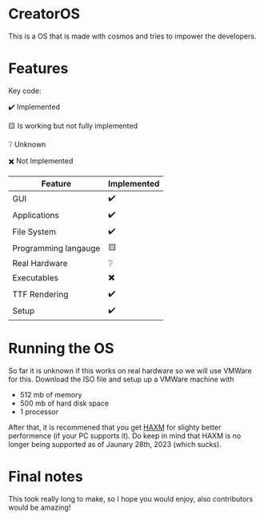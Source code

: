 # CreatorOS
This is a OS that is made with cosmos and tries to impower the developers.

# Features
Key code:

✔️ Implemented

🟨 Is working but not fully implemented

❔ Unknown

✖️ Not Implemented

| Feature | Implemented |
|---------|-------------|
| GUI     | ✔️         |
| Applications | ✔️ |
| File System | ✔️ |
| Programming langauge | 🟨 |
| Real Hardware | ❔ |
| Executables | ✖️|
| TTF Rendering | ✔️ |
| Setup | ✔️|


# Running the OS

So far it is unknown if this works on real hardware so we will use VMWare for this.
Download the ISO file and setup up a VMWare machine with
* 512 mb of memory
* 500 mb of hard disk space
* 1 processor

After that, it is recommened that you get [HAXM](https://github.com/intel/haxm/releases/tag/v7.8.0) for slighty better performence (if your PC supports it).
Do keep in mind that HAXM is no longer being supported as of Jaunary 28th, 2023 (which sucks).

# Final notes
This took really long to make, so I hope you would enjoy, also contributors would be amazing!
